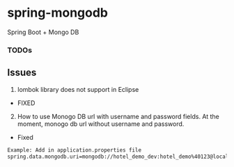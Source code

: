# spring-mongodb
Spring Boot + Mongo DB


### TODOs


## Issues
1. lombok library does not support in Eclipse
- FIXED
2. How to use Monogo DB url with username and password fields. At the moment, monogo db url without username and password.
- Fixed

```sh
Example: Add in application.properties file
spring.data.mongodb.uri=mongodb://hotel_demo_dev:hotel_demo%40123@localhost:27017/hotel-demo-data
```



